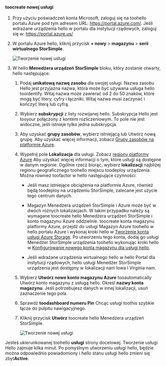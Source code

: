 #### <a name="toocreate-a-new-service"></a>toocreate nowej usługi

1.  Przy użyciu poświadczeń konta Microsoft, zaloguj się na toohello portalu Azure pod tym adresem URL: <https://portal.azure.com/>. Jeśli wdrażane urządzenia hello w portalu dla instytucji rządowych, zaloguj się w: <https://portal.azure.us/>

2.  W portalu Azure hello, kliknij przycisk **+ nowy** &gt; **magazynu** &gt; **serii wirtualnego StorSimple**.

    ![Tworzenie nowej usługi](./media/storsimple-virtual-array-create-new-service/createnewservice2.png) 

3.  W hello **Menedżera urządzeń StorSimple** bloku, który zostanie otwarty, hello następujące:

    1.  Podaj **unikatową nazwę zasobu** dla swojej usługi. Nazwa zasobu Hello jest przyjazna nazwa, która może być używana usługa hello tooidentify. Witaj nazwa może zawierać od 2 do 50 znaków, które mogą być litery, cyfry i łączniki. Witaj nazwa musi zaczynać i kończyć literą lub cyfrą.

    2.  Wybierz **subskrypcji** z listy rozwijanej hello. Subskrypcja Hello jest tooyour połączony z kontem rozliczeniowym. To pole nie jest widoczne, jeśli istnieje tylko jedna subskrypcja.

    3.  Aby uzyskać **grupy zasobów**, wybierz istniejącą lub Utwórz nową grupę. Aby uzyskać więcej informacji, zobacz [Grupy zasobów na platformie Azure](https://azure.microsoft.com/documentation/articles/virtual-machines-windows-infrastructure-resource-groups-guidelines/).

    4.  Wypełnij pole **Lokalizacja** dla usługi. Zobacz [regiony platformy Azure](https://azure.microsoft.com/regions/#services) Aby uzyskać więcej informacji o tym, które usługi są dostępne w danym regionie. Ogólnie rzecz biorąc, wybierz **lokalizacji** najbliżej regionu geograficznego toohello miejscu toodeploy urządzenia. Można również toofactor w hello następujące czynności:

        -   Jeśli masz istniejące obciążenia na platformie Azure, również będą toodeploy na urządzeniu StorSimple, zalecane jest użycie tego centrum danych.

        -   Magazyn Menedżera urządzeń StorSimple i Azure może być w dwóch różnych lokalizacjach. W takim przypadku należy są wymagane toocreate hello Menedżera urządzeń StorSimple i konto magazynu Azure oddzielnie. toocreate konta magazynu platformy Azure, przejdź do usługi Magazyn Azure toohello w hello portalu Azure i wykonaj kroki hello w [Tworzenie konta usługi Azure Storage](https://azure.microsoft.com/documentation/articles/storage-create-storage-account/#create-a-storage-account). Po utworzeniu tego konta, dodaj go usługi Menedżer StorSimple urządzenia toohello wykonując kroki hello w [Konfigurowanie nowego konta magazynu dla usługi hello](https://azure.microsoft.com/en-us/documentation/articles/storsimple-deployment-walkthrough/#configure-a-new-storage-account-for-the-service).

        -   Jeśli wdrażane urządzenia wirtualnego hello w hello Portal dla instytucji rządowych, hello usługi Menedżer StorSimple urządzenia jest dostępny w lokalizacji nam Iowa i Virginia nam.

    5.  Wybierz **Utwórz nowe konto magazynu Azure** tooautomatically Utwórz konto magazynu z usługą hello. Określ **nazwy konta magazynu**. Jeśli potrzebujesz danych w innej lokalizacji, usuń zaznaczenie tego pola.

    6.  Sprawdź **toodashboard numeru Pin** Chcąc usługi toothis szybkie łącze do pulpitu nawigacyjnego.

    7.  Kliknij przycisk **Utwórz** toocreate hello Menedżera urządzeń StorSimple.

        ![Tworzenie nowej usługi](./media/storsimple-virtual-array-create-new-service/createnewservice4.png)  

Jesteś ukierunkowanej toohello **usługi** strony docelowej. Tworzenie usługi Hello zajmuje kilka minut. Po pomyślnym utworzeniu usługi hello, będzie można odpowiednio powiadomiony i hello stanu usługi hello zmieni się zbyt**Active**.


